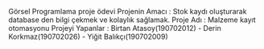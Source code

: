 Görsel Programlama proje ödevi 
Projenin Amacı : Stok kaydı oluşturarak database den bilgi çekmek ve kolaylık sağlamak. 
Proje Adı : Malzeme kayıt otomasyonu 
Projeyi Yapanlar : Birtan Atasoy(190702012) - Derin Korkmaz(190702026) - Yiğit Balıkçı(190702009)
